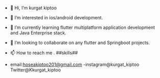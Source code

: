 - 👋 Hi, I’m kurgat kiptoo
- 👀 I’m interested in ios/android development.
- 🌱 I’m currently learning flutter multiplatform application development and Java Enterprise stack.
- 💞️ I’m looking to collaborate on any flutter and Springboot projects.
- 📫 How to reach me .
##skills##

- email:hoseakiptoo201@gmail.com
-instagram@kurgat_kiptoo
Twitter@Kkurgat_kiptoo

<!---
kip-too/kip-too is a ✨ special ✨ repository because its `README.md` (this file) appears on your GitHub profile.
You can click the Preview link to take a look at your changes.
--->
